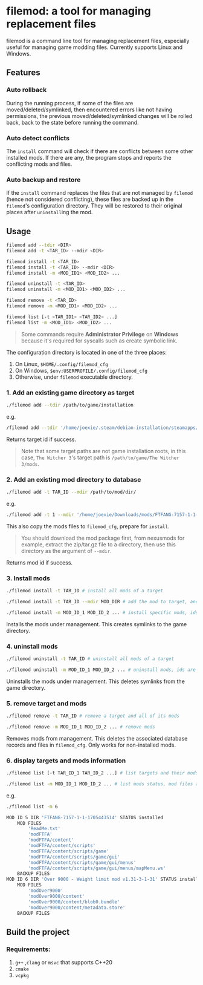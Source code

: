 # filemod: a tool for managing replacement files

filemod is a command line tool for managing replacement files, especially useful for managing game modding files. Currently supports Linux and Windows.

## Features

### Auto rollback

During the running process, if some of the files are moved/deleted/symlinked, then encountered errors like not having permissions, the previous moved/deleted/symlinked changes will be rolled back, back to the state before running the command.

### Auto detect conflicts

The `install` command will check if there are conflicts between some other installed mods. If there are any, the program stops and reports the conflicting mods and files.

### Auto backup and restore

If the `install` command replaces the files that are not managed by `filemod` (hence not considered conflicting), these files are backed up in the `filemod`'s configuration directory. They will be restored to their original places after `uninstall`ing the mod.

## Usage

```bash
filemod add --tdir <DIR>
filemod add -t <TAR_ID> --mdir <DIR>

filemod install -t <TAR_ID>
filemod install -t <TAR_ID> --mdir <DIR>
filemod install -m <MOD_ID1> <MOD_ID2> ...

filemod uninstall -t <TAR_ID>
filemod uninstall -m <MOD_ID1> <MOD_ID2> ...

filemod remove -t <TAR_ID>
filemod remove -m <MOD_ID1> <MOD_ID2> ...

filemod list [-t <TAR_ID1> <TAR_ID2> ...]
filemod list -m <MOD_ID1> <MOD_ID2> ...
```

> Some commands require **Administrator Privilege** on **Windows** because it's required for syscalls such as create symbolic link.

The configuration directory is located in one of the three places:

1. On Linux, `$HOME/.config/filemod_cfg`
2. On Windows, `$env:USERPROFILE/.config/filemod_cfg`
3. Otherwise, under `filemod` executable directory.

### 1. Add an existing game directory as target

```bash
./filemod add --tdir /path/to/game/installation
```

e.g. 

```bash
/filemod add --tdir '/home/joexie/.steam/debian-installation/steamapps/common/The Witcher 3/mods'
```

Returns target id if success.

> Note that some target paths are not game installation roots, in this case, `The Witcher 3`'s target path is `/path/to/game/The Witcher 3/mods`.

### 2. Add an existing mod directory to database

```bash
./filemod add -t TAR_ID --mdir /path/to/mod/dir/
```

e.g.

```bash
./filemod add -t 1 --mdir '/home/joexie/Downloads/mods/FTFANG-7157-1-1-1705443514'
```

This also copy the mods files to `filemod_cfg`, prepare for `install`.

> You should download the mod package first, from nexusmods for example, extract the zip/tar.gz file to a directory, then use this directory as the argument of `--mdir`.

Returns mod id if success.

### 3. Install mods

```bash
./filemod install -t TAR_ID # install all mods of a target

./filemod install -t TAR_ID --mdir MOD_DIR # add the mod to target, and install it

./filemod install -m MOD_ID_1 MOD_ID_2 ... # install specific mods, ids are separated by whitespace
```

Installs the mods under management. This creates symlinks to the game directory.

### 4. uninstall mods

```bash
./filemod uninstall -t TAR_ID # uninstall all mods of a target

./filemod uninstall -m MOD_ID_1 MOD_ID_2 ... # uninstall mods, ids are separated by whitespace
```

Uninstalls the mods under management. This deletes symlinks from the game directory.

### 5. remove target and mods

```bash
./filemod remove -t TAR_ID # remove a target and all of its mods

./filemod remove -m MOD_ID_1 MOD_ID_2 ... # remove mods
```

Removes mods from management. This deletes the associated database records and files in `filemod_cfg`. Only works for non-installed mods.

### 6. display targets and mods information

```bash
./filemod list [-t TAR_ID_1 TAR_ID_2 ...] # list targets and their mods status

./filemod list -m MOD_ID_1 MOD_ID_2 ... # list mods status, mod files and backup files
```

e.g.

```bash
./filemod list -m 6

MOD ID 5 DIR 'FTFANG-7157-1-1-1705443514' STATUS installed
    MOD FILES
        'ReadMe.txt'
        'modFTFA'
        'modFTFA/content'
        'modFTFA/content/scripts'
        'modFTFA/content/scripts/game'
        'modFTFA/content/scripts/game/gui'
        'modFTFA/content/scripts/game/gui/menus'
        'modFTFA/content/scripts/game/gui/menus/mapMenu.ws'
    BACKUP FILES
MOD ID 6 DIR 'Over 9000 - Weight limit mod v1.31-3-1-31' STATUS installed
    MOD FILES
        'modOver9000'
        'modOver9000/content'
        'modOver9000/content/blob0.bundle'
        'modOver9000/content/metadata.store'
    BACKUP FILES
```

## Build the project

### Requirements:

1. `g++` ,`clang` or `msvc` that supports C++20
2. `cmake`
3. `vcpkg`